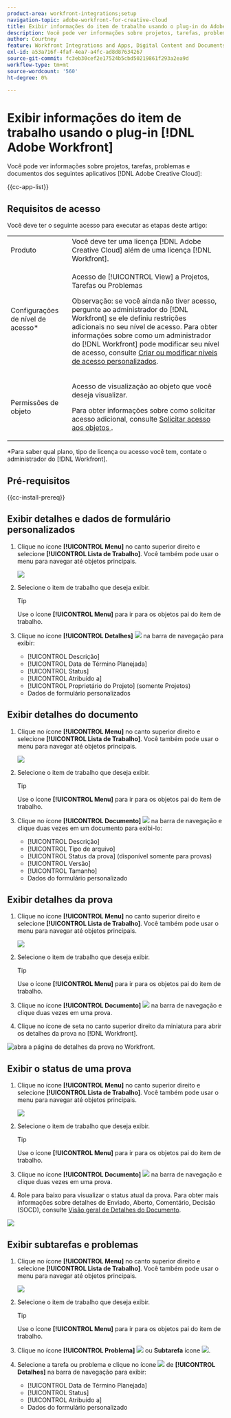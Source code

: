 ```yaml
---
product-area: workfront-integrations;setup
navigation-topic: adobe-workfront-for-creative-cloud
title: Exibir informações do item de trabalho usando o plug-in do Adobe Workfront
description: Você pode ver informações sobre projetos, tarefas, problemas e documentos de aplicativos do Adobe Creative Cloud.
author: Courtney
feature: Workfront Integrations and Apps, Digital Content and Documents
exl-id: a53a716f-4faf-4ea7-a4fc-ad8d87634267
source-git-commit: fc3eb30cef2e17524b5cbd50219861f293a2ea9d
workflow-type: tm+mt
source-wordcount: '560'
ht-degree: 0%

---
```


# Exibir informações do item de trabalho usando o plug-in [!DNL Adobe Workfront]

Você pode ver informações sobre projetos, tarefas, problemas e documentos dos seguintes aplicativos [!DNL Adobe Creative Cloud]:

{{cc-app-list}}

## Requisitos de acesso

Você deve ter o seguinte acesso para executar as etapas deste artigo:

<table style="table-layout:auto"> 
 <col> 
 </col> 
 <col> 
 </col> 
 <tbody> 
  <!--<tr> 
   <td role="rowheader">[!DNL Adobe Workfront] plan*</td> 
   <td> <p>[!UICONTROL Pro] or higher</p> </td> 
  </tr> 
  <tr data-mc-conditions=""> 
   <td role="rowheader">[!DNL Adobe Workfront] license*</td> 
   <td> <p>[!UICONTROL Work] or [!UICONTROL Plan]</p> </td> 
  </tr> -->
  <tr> 
   <td role="rowheader">Produto</td> 
   <td>Você deve ter uma licença [!DNL Adobe Creative Cloud] além de uma licença [!DNL Workfront].</td> 
  </tr> 
  <tr> 
   <td role="rowheader">Configurações de nível de acesso*</td> 
   <td> <p>Acesso de [!UICONTROL View] a Projetos, Tarefas ou Problemas</p> <p>Observação: se você ainda não tiver acesso, pergunte ao administrador do [!DNL Workfront] se ele definiu restrições adicionais no seu nível de acesso. Para obter informações sobre como um administrador do [!DNL Workfront] pode modificar seu nível de acesso, consulte <a href="../../administration-and-setup/add-users/configure-and-grant-access/create-modify-access-levels.md" class="MCXref xref">Criar ou modificar níveis de acesso personalizados</a>.</p> </td> 
  </tr> 
  <tr> 
   <td role="rowheader">Permissões de objeto</td> 
   <td> <p>Acesso de visualização ao objeto que você deseja visualizar. </p> <p>Para obter informações sobre como solicitar acesso adicional, consulte <a href="../../workfront-basics/grant-and-request-access-to-objects/request-access.md" class="MCXref xref">Solicitar acesso aos objetos </a>.</p> </td> 
  </tr> 
 </tbody> 
</table>

&#42;Para saber qual plano, tipo de licença ou acesso você tem, contate o administrador do [!DNL Workfront].

## Pré-requisitos

{{cc-install-prereq}}

## Exibir detalhes e dados de formulário personalizados

1. Clique no ícone **[!UICONTROL Menu]** no canto superior direito e selecione **[!UICONTROL Lista de Trabalho]**. Você também pode usar o menu para navegar até objetos principais.

   ![](assets/go-back-to-work-list-350x314.png)

1. Selecione o item de trabalho que deseja exibir.

   >[!TIP]
   >
   >Use o ícone **[!UICONTROL Menu]** para ir para os objetos pai do item de trabalho.

1. Clique no ícone **[!UICONTROL Detalhes]** ![](assets/details.png) na barra de navegação para exibir:

   * [!UICONTROL Descrição]
   * [!UICONTROL Data de Término Planejada]
   * [!UICONTROL Status]
   * [!UICONTROL Atribuído a]
   * [!UICONTROL Proprietário do Projeto] (somente Projetos)
   * Dados de formulário personalizados

## Exibir detalhes do documento

1. Clique no ícone **[!UICONTROL Menu]** no canto superior direito e selecione **[!UICONTROL Lista de Trabalho]**. Você também pode usar o menu para navegar até objetos principais.

   ![](assets/go-back-to-work-list-350x314.png)

1. Selecione o item de trabalho que deseja exibir.

   >[!TIP]
   >
   >Use o ícone **[!UICONTROL Menu]** para ir para os objetos pai do item de trabalho.

1. Clique no ícone **[!UICONTROL Documento]** ![](assets/documents.png) na barra de navegação e clique duas vezes em um documento para exibi-lo:

   * [!UICONTROL Descrição]
   * [!UICONTROL Tipo de arquivo]
   * [!UICONTROL Status da prova] (disponível somente para provas)
   * [!UICONTROL Versão]
   * [!UICONTROL Tamanho]
   * Dados do formulário personalizado

## Exibir detalhes da prova

1. Clique no ícone **[!UICONTROL Menu]** no canto superior direito e selecione **[!UICONTROL Lista de Trabalho]**. Você também pode usar o menu para navegar até objetos principais.

   ![](assets/go-back-to-work-list-350x314.png)

1. Selecione o item de trabalho que deseja exibir.

   >[!TIP]
   >
   >Use o ícone **[!UICONTROL Menu]** para ir para os objetos pai do item de trabalho.

1. Clique no ícone **[!UICONTROL Documento]** ![](assets/documents.png) na barra de navegação e clique duas vezes em uma prova.

1. Clique no ícone de seta no canto superior direito da miniatura para abrir os detalhes da prova no [!DNL Workfront].

![abra a página de detalhes da prova no Workfront.](assets/go-to-proof-details.png)

## Exibir o status de uma prova

1. Clique no ícone **[!UICONTROL Menu]** no canto superior direito e selecione **[!UICONTROL Lista de Trabalho]**. Você também pode usar o menu para navegar até objetos principais.

   ![](assets/go-back-to-work-list-350x314.png)

1. Selecione o item de trabalho que deseja exibir.

   >[!TIP]
   >
   >Use o ícone **[!UICONTROL Menu]** para ir para os objetos pai do item de trabalho.

1. Clique no ícone **[!UICONTROL Documento]** ![](assets/documents.png) na barra de navegação e clique duas vezes em uma prova.

1. Role para baixo para visualizar o status atual da prova. Para obter mais informações sobre detalhes de Enviado, Aberto, Comentário, Decisão (SOCD), consulte [Visão geral de Detalhes do Documento](/help/quicksilver/documents/managing-documents/document-details-overview.md).

![](assets/proof-status.png)

## Exibir subtarefas e problemas

1. Clique no ícone **[!UICONTROL Menu]** no canto superior direito e selecione **[!UICONTROL Lista de Trabalho]**. Você também pode usar o menu para navegar até objetos principais.

   ![](assets/go-back-to-work-list-350x314.png)

1. Selecione o item de trabalho que deseja exibir.

   >[!TIP]
   >
   >Use o ícone **[!UICONTROL Menu]** para ir para os objetos pai do item de trabalho.

1. Clique no ícone **[!UICONTROL Problema]** ![](assets/issues.png) ou **Subtarefa** ícone ![](assets/subtasks.png).

1. Selecione a tarefa ou problema e clique no ícone ![](assets/details.png) de **[!UICONTROL Detalhes]** na barra de navegação para exibir:

   * [!UICONTROL Data de Término Planejada]
   * [!UICONTROL Status]
   * [!UICONTROL Atribuído a]
   * Dados do formulário personalizado
